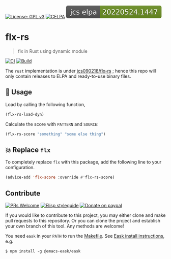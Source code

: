 [![License: GPL v3](https://img.shields.io/badge/License-GPL%20v3-blue.svg)](https://www.gnu.org/licenses/gpl-3.0)
[![CELPA](https://celpa.conao3.com/packages/flx-rs-badge.svg)](https://celpa.conao3.com/#/flx-rs)
[![JCS-ELPA](https://raw.githubusercontent.com/jcs-emacs/badges/master/elpa/v/flx-rs.svg)](https://jcs-emacs.github.io/jcs-elpa/#/flx-rs)

# flx-rs
> flx in Rust using dynamic module

[![CI](https://github.com/jcs-elpa/flx-rs/actions/workflows/test.yml/badge.svg)](https://github.com/jcs-elpa/flx-rs/actions/workflows/test.yml)
[![Build](https://github.com/jcs-elpa/flx-rs/actions/workflows/build.yml/badge.svg)](https://github.com/jcs-elpa/flx-rs/actions/workflows/build.yml)

The `rust` implementation is under [jcs090218/flx-rs](https://github.com/jcs090218/flx-rs)
; hence this repo will only contain releases to ELPA and ready-to-use binary files.

## 🔨 Usage

Load by calling the following function,

```el
(flx-rs-load-dyn)
```

Calculate the score with `PATTERN` and `SOURCE`:

```el
(flx-rs-score "something" "some else thing")
```

## 💥 Replace `flx`

To completely replace `flx` with this package, add the following line to your
configuration.

```el
(advice-add 'flx-score :override #'flx-rs-score)
```

## Contribute

[![PRs Welcome](https://img.shields.io/badge/PRs-welcome-brightgreen.svg)](http://makeapullrequest.com)
[![Elisp styleguide](https://img.shields.io/badge/elisp-style%20guide-purple)](https://github.com/bbatsov/emacs-lisp-style-guide)
[![Donate on paypal](https://img.shields.io/badge/paypal-donate-1?logo=paypal&color=blue)](https://www.paypal.me/jcs090218)

If you would like to contribute to this project, you may either
clone and make pull requests to this repository. Or you can
clone the project and establish your own branch of this tool.
Any methods are welcome!

You need `eask` in your `PATH` to run the [Makefile](/Makefile). See [Eask install instructions](https://emacs-eask.github.io/Getting-Started/Install-Eask/), e.g.

    $ npm install -g @emacs-eask/eask
